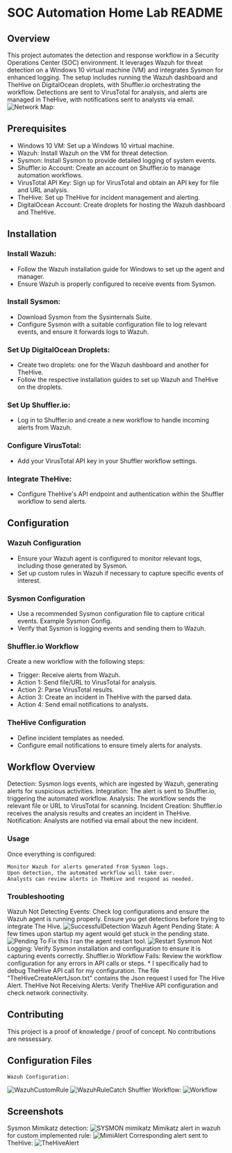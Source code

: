 # SOC Automation Home Lab README
## Overview
This project automates the detection and response workflow in a Security Operations Center (SOC) environment. It leverages Wazuh for threat detection on a Windows 10 virtual machine (VM) and integrates Sysmon for enhanced logging. The setup includes running the Wazuh dashboard and TheHive on DigitalOcean droplets, with Shuffler.io orchestrating the workflow. Detections are sent to VirusTotal for analysis, and alerts are managed in TheHive, with notifications sent to analysts via email.
![Network Map:](https://github.com/TheodoreC13/SOC-Automation-Project/blob/main/SOCDiagram.png)

## Prerequisites
* Windows 10 VM: Set up a Windows 10 virtual machine.
* Wazuh: Install Wazuh on the VM for threat detection.
* Sysmon: Install Sysmon to provide detailed logging of system events.
* Shuffler.io Account: Create an account on Shuffler.io to manage automation workflows.
* VirusTotal API Key: Sign up for VirusTotal and obtain an API key for file and URL analysis.
* TheHive: Set up TheHive for incident management and alerting.
* DigitalOcean Account: Create droplets for hosting the Wazuh dashboard and TheHive.

## Installation

### Install Wazuh:
* Follow the Wazuh installation guide for Windows to set up the agent and manager.
* Ensure Wazuh is properly configured to receive events from Sysmon.

### Install Sysmon:
* Download Sysmon from the Sysinternals Suite.
* Configure Sysmon with a suitable configuration file to log relevant events, and ensure it forwards logs to Wazuh.

### Set Up DigitalOcean Droplets:
* Create two droplets: one for the Wazuh dashboard and another for TheHive.
* Follow the respective installation guides to set up Wazuh and TheHive on the droplets.

### Set Up Shuffler.io:
* Log in to Shuffler.io and create a new workflow to handle incoming alerts from Wazuh.

### Configure VirusTotal:
* Add your VirusTotal API key in your Shuffler workflow settings.

### Integrate TheHive:
* Configure TheHive's API endpoint and authentication within the Shuffler workflow to send alerts.

## Configuration
### Wazuh Configuration
* Ensure your Wazuh agent is configured to monitor relevant logs, including those generated by Sysmon.
* Set up custom rules in Wazuh if necessary to capture specific events of interest.

### Sysmon Configuration
* Use a recommended Sysmon configuration file to capture critical events. Example Sysmon Config.
* Verify that Sysmon is logging events and sending them to Wazuh.

### Shuffler.io Workflow
Create a new workflow with the following steps:
* Trigger: Receive alerts from Wazuh.
* Action 1: Send file/URL to VirusTotal for analysis.
* Action 2: Parse VirusTotal results.
* Action 3: Create an incident in TheHive with the parsed data.
* Action 4: Send email notifications to analysts.

### TheHive Configuration
* Define incident templates as needed.
* Configure email notifications to ensure timely alerts for analysts.

## Workflow Overview
Detection: Sysmon logs events, which are ingested by Wazuh, generating alerts for suspicious activities.
Integration: The alert is sent to Shuffler.io, triggering the automated workflow.
Analysis: The workflow sends the relevant file or URL to VirusTotal for scanning.
Incident Creation: Shuffler.io receives the analysis results and creates an incident in TheHive.
Notification: Analysts are notified via email about the new incident.

### Usage

Once everything is configured:

    Monitor Wazuh for alerts generated from Sysmon logs.
    Upon detection, the automated workflow will take over.
    Analysts can review alerts in TheHive and respond as needed.

### Troubleshooting

Wazuh Not Detecting Events: Check log configurations and ensure the Wazuh agent is running properly. Ensure you get detections before trying to integrate The Hive.
![SuccessfulDetection](https://github.com/TheodoreC13/SOC-Automation-Project/blob/main/Images/shuffle1.png)
Wazuh Agent Pending State: A few times upon startup my agent would get stuck in the pending state.
![Pending](https://github.com/TheodoreC13/SOC-Automation-Project/blob/main/Images/pending%20agent.png)
To Fix this I ran the agent restart tool.
![Restart](https://github.com/TheodoreC13/SOC-Automation-Project/blob/main/Images/agent-restart.png)
Sysmon Not Logging: Verify Sysmon installation and configuration to ensure it is capturing events correctly.
Shuffler.io Workflow Fails: Review the workflow configuration for any errors in API calls or steps.
	* I specifically had to debug TheHive API call for my configuration. The file "TheHiveCreateAlertJson.txt" contains the Json request I used for The Hive Alert.
TheHive Not Receiving Alerts: Verify TheHive API configuration and check network connectivity.

## Contributing
This project is a proof of knowledge / proof of concept. No contributions are nessessary. 

## Configuration Files

    Wazuh Configuration: 
![WazuhCustomRule](https://github.com/TheodoreC13/SOC-Automation-Project/blob/main/Images/mimikatz%20rule.png)
![WazuhRuleCatch](https://github.com/TheodoreC13/SOC-Automation-Project/blob/main/Images/mimikatz%20rule%20catch.png)
    Shuffler Workflow: 
![Workflow](https://github.com/TheodoreC13/SOC-Automation-Project/blob/main/Images/Shuffler.io%20Workflow.png)


## Screenshots
Sysmon Mimikatz detection:
![SYSMON mimikatz](https://github.com/TheodoreC13/SOC-Automation-Project/blob/main/Images/mimikatz%20sysmon.png)
Mimikatz alert in wazuh for custom implemented rule:
![MimiAlert](https://github.com/TheodoreC13/SOC-Automation-Project/blob/main/Images/MimiKatz%20Alert.png)
Corresponding alert sent to TheHive:
![TheHiveAlert](https://github.com/TheodoreC13/SOC-Automation-Project/blob/main/Images/TheHiveAlert.png)

